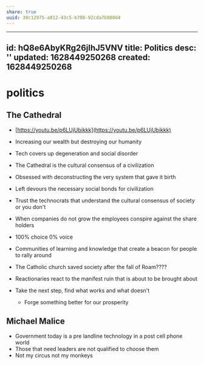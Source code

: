 ```yaml
---
share: true
uuid: 30c12975-a812-43c5-b708-92cda7b880d4
---
```

---
id: hQ8e6AbyKRg26jlhJ5VNV
title: Politics
desc: ''
updated: 1628449250268
created: 1628449250268
---
# politics
The Cathedral
-------------

*   [https://youtu.be/p6LUjUbikkk](https://youtu.be/p6LUjUbikkk)
    
*   Increasing our wealth but destroying our humanity
    
*   Tech covers up degeneration and social disorder
    
*   The Cathedral is the cultural consensus of a civilization
    
*   Obsessed with deconstructing the very system that gave it birth
    
*   Left devours the necessary social bonds for civilization
    
*   Trust the technocrats that understand the cultural consensus of society or you don't
    
*   When companies do not grow the employees conspire against the share holders
    
*   100% choice 0% voice
    
*   Communities of learning and knowledge that create a beacon for people to rally around
    
*   The Catholic church saved society after the fall of Roam????
    
*   Reactionaries react to the manifest ruin that is about to be brought about
    
*   Take the next step, find what works and what doesn't
    
    *   Forge something better for our prosperity

Michael Malice
--------------

*   Government today is a pre landline technology in a post cell phone world
*   Those that need leaders are not qualified to choose them
*   Not my circus not my monkeys
